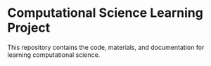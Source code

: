 Computational Science Learning Project
================

This repository contains the code, materials, and documentation for
learning computational science.
